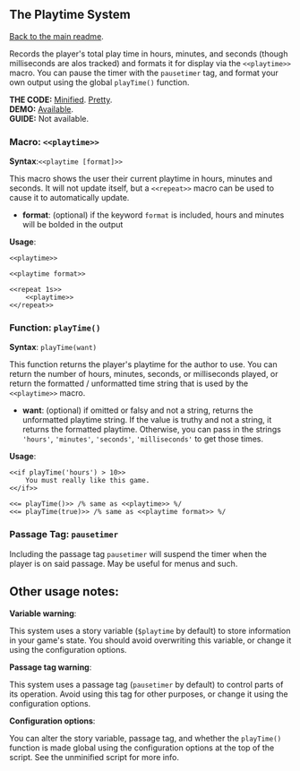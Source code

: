 ## The Playtime System

[Back to the main readme](./readme.md).

Records the player's total play time in hours, minutes, and seconds (though milliseconds are alos tracked) and formats it for display via the `<<playtime>>` macro. You can pause the timer with the `pausetimer` tag, and format your own output using the global `playTime()` function.

**THE CODE:** [Minified](https://github.com/ChapelR/custom-macros-for-sugarcube-2/blob/master/scripts/minified/playtime.min.js). [Pretty](https://github.com/ChapelR/custom-macros-for-sugarcube-2/blob/master/scripts/playtime.js).  
**DEMO:** [Available](http://holylandgame.com/custom-macros.html).  
**GUIDE:** Not available.

### Macro: `<<playtime>>`

**Syntax**:`<<playtime [format]>>`

This macro shows the user their current playtime in hours, minutes and seconds.  It will not update itself, but a `<<repeat>>` macro can be used to cause it to automatically update.

 * **format**: (optional) if the keyword `format` is included, hours and minutes will be bolded in the output

**Usage**:
```
<<playtime>>

<<playtime format>>

<<repeat 1s>>
	<<playtime>>
<</repeat>>
```

### Function: `playTime()`

**Syntax**: `playTime(want)`

This function returns the player's playtime for the author to use.  You can return the number of hours, minutes, seconds, or milliseconds played, or return the formatted / unformatted time string that is used by the `<<playtime>>` macro.

* **want**: (optional) if omitted or falsy and not a string, returns the unformatted playtime string.  If the value is truthy and not a string, it returns the formatted playtime.  Otherwise, you can pass in the strings `'hours'`, `'minutes'`, `'seconds'`, `'milliseconds'` to get those times.

**Usage**:
```
<<if playTime('hours') > 10>>
	You must really like this game.
<</if>>

<<= playTime()>> /% same as <<playtime>> %/
<<= playTime(true)>> /% same as <<playtime format>> %/
```

### Passage Tag: `pausetimer`

Including the passage tag `pausetimer` will suspend the timer when the player is on said passage.  May be useful for menus and such.

## Other usage notes:

**Variable warning**:

This system uses a story variable (`$playtime` by default) to store information in your game's state.  You should avoid overwriting this variable, or change it using the configuration options.

**Passage tag warning**:

This system uses a passage tag (`pausetimer` by default) to control parts of its operation.  Avoid using this tag for other purposes, or change it using the configuration options.

**Configuration options**:

You can alter the story variable, passage tag, and whether the `playTime()` function is made global using the configuration options at the top of the script.  See the unminified script for more info.